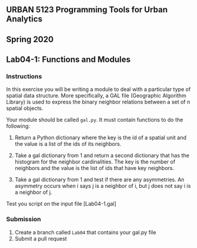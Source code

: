 ## URBAN 5123 Programming Tools for Urban Analytics
## Spring 2020
## Lab04-1: Functions and Modules

### Instructions

In this exercise you will be writing a module to deal with a particular type of spatial data structure. More specifically, a GAL file (Geographic Algorithm Library) is used to express the binary neighbor relations between a set of n spatial objects.

Your module should be called `gal.py`. It must contain functions to do the following:

1. Return a Python dictionary where the key is the id of a spatial unit and the value is a list of the ids of its neighbors.

2. Take a gal dictionary from 1 and return a second dictionary that has the histogram for the neighbor cardinalities. The key is the number of neighbors and the value is the list of ids that have key neighbors.

3. Take a gal dictionary from 1 and test if there are any asymmetries. An asymmetry occurs when i says j is a neighbor of i, but j does not say i is a neighbor of j.


Test you script on the input file [Lab04-1.gal]

### Submission

1. Create a branch called `Lab04` that contains your gal.py file
2. Submit a pull request

[e06.gal]: e06.gal